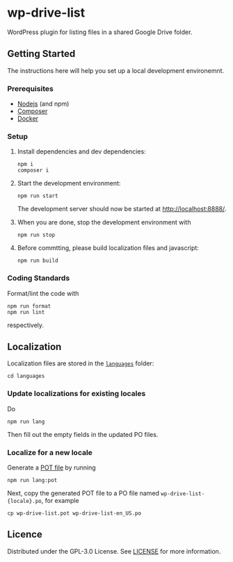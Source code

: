 # wp-drive-list

WordPress plugin for listing files in a shared Google Drive folder.

## Getting Started

The instructions here will help you set up a local development environemnt.

### Prerequisites

-   [Nodejs](https://nodejs.org) (and npm)
-   [Composer](https://getcomposer.org/)
-   [Docker](https://www.docker.com/)

### Setup

1. Install dependencies and dev dependencies:

    ```console
    npm i
    composer i
    ```

1. Start the development environment:

    ```console
    npm run start
    ```

    The development server should now be started at <http://localhost:8888/>.

1. When you are done, stop the development environment with

    ```console
    npm run stop
    ```

1. Before commtting, please build localization files and javascript:
    ```console
    npm run build
    ```

### Coding Standards

Format/lint the code with

```console
npm run format
npm run lint
```

respectively.

## Localization

Localization files are stored in the [`languages`](./languages) folder:

```console
cd languages
```

### Update localizations for existing locales

Do

```console
npm run lang
```

Then fill out the empty fields in the updated PO files.

### Localize for a new locale

Generate a [POT file](https://developer.wordpress.org/plugins/internationalization/localization/#localization-files) by running

```console
npm run lang:pot
```

Next, copy the generated POT file to a PO file named `wp-drive-list-{locale}.po`, for example

```
cp wp-drive-list.pot wp-drive-list-en_US.po
```

## Licence

Distributed under the GPL-3.0 License. See [LICENSE](./LICENCE) for more information.
